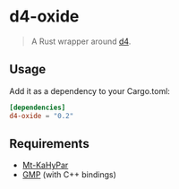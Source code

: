 # d4-oxide

> A Rust wrapper around [d4][d4].

## Usage

Add it as a dependency to your Cargo.toml:

```toml
[dependencies]
d4-oxide = "0.2"
```

## Requirements

- [Mt-KaHyPar][mtkahypar]
- [GMP][gmp] (with C++ bindings)

[d4]: https://github.com/crillab/d4v2
[mtkahypar]: https://github.com/kahypar/mt-kahypar
[gmp]: https://gmplib.org
